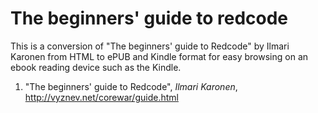 # The beginners' guide to redcode

This is a conversion of "The beginners' guide to Redcode" by Ilmari Karonen from HTML to ePUB and Kindle format for easy browsing on an ebook reading device such as the Kindle.

1. "The beginners' guide to Redcode", *Ilmari Karonen*, http://vyznev.net/corewar/guide.html